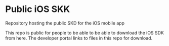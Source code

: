 # Public iOS SKK
Repository hosting the public SKD for the iOS mobile app

This repo is public for people to be able to be able to download the iOS SDK from here. The developer portal links to files in this repo for download.
